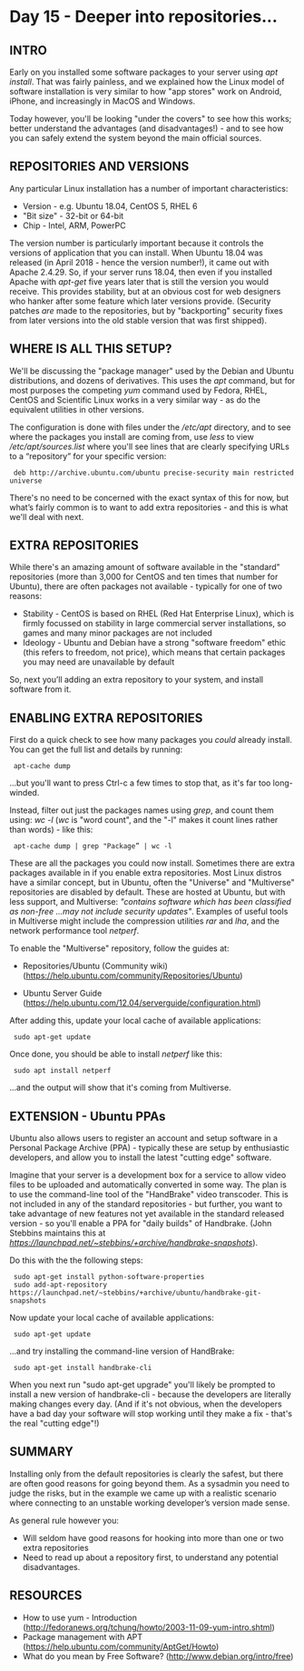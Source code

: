 # Day 15 - Deeper into repositories...

## INTRO

Early on you installed some software packages to your server using _apt install_. That was fairly painless, and we explained how the Linux model of software installation is very similar to how "app stores" work on Android, iPhone, and increasingly in MacOS and Windows.

Today however, you'll be looking "under the covers" to see how this works; better understand the advantages (and disadvantages!) - and to see how you can safely extend the system beyond the main official sources.

## REPOSITORIES AND VERSIONS

Any particular Linux installation has a number of important characteristics:

* Version - e.g. Ubuntu 18.04, CentOS 5, RHEL 6
* "Bit size"  - 32-bit or 64-bit
* Chip - Intel, ARM, PowerPC

The version number is particularly important because it controls the versions of application that you can install. When Ubuntu 18.04 was released (in April 2018 - hence the version number!), it came out with Apache 2.4.29. So, if your server runs 18.04, then even if you installed Apache with _apt-get_ five years later that is still the version you would receive. This provides stability, but at an obvious cost for web designers who hanker after some feature which later versions provide. (Security patches _are_ made to the repositories, but by "backporting" security fixes from later versions into the old stable version that was first shipped).

## WHERE IS ALL THIS SETUP?

We'll be discussing the "package manager" used by the Debian and Ubuntu distributions, and dozens of derivatives. This uses the _apt_ command, but for most purposes the competing _yum_ command used by Fedora, RHEL, CentOS and Scientific Linux works in a very similar way - as do the equivalent utilities in  other versions.

The configuration is done with files under the _/etc/apt_ directory, and to see where the packages you install are coming from, use _less_ to view _/etc/apt/sources.list_ where you'll see lines that are clearly specifying URLs to a “repository” for your specific version:

     deb http://archive.ubuntu.com/ubuntu precise-security main restricted universe

There's no need to be concerned with the exact syntax of this for now, but what’s fairly common is to want to add extra repositories - and this is what we'll deal with next.

## EXTRA REPOSITORIES

While there's an amazing amount of software available in the "standard" repositories (more than 3,000 for CentOS and ten times that number for Ubuntu), there are often packages not available - typically for one of two reasons:

* Stability   -   CentOS is based on RHEL (Red Hat Enterprise Linux), which is firmly focussed on stability in large commercial server installations, so games and many minor packages are not included
* Ideology   -   Ubuntu and Debian have a strong "software freedom" ethic (this refers to freedom, not price), which means that certain packages you may need are unavailable by default

So, next you’ll adding an extra repository to your system, and install software from it.

## ENABLING EXTRA REPOSITORIES 

First do a quick check to see how many packages you *could* already install. You can get the full list and details by running:

     apt-cache dump

...but you'll want to press Ctrl-c a few times to stop that, as it's far too long-winded.

Instead, filter out just the packages names using _grep_, and count them using: _wc -l_ (_wc_ is "word count", and the "-l" makes it count lines rather than words) - like this:

     apt-cache dump | grep "Package” | wc -l

These are all the packages you could now install. Sometimes there are extra packages available in if you enable extra repositories. Most Linux distros have a similar concept, but in Ubuntu, often the "Universe" and "Multiverse" repositories are disabled by default. These are hosted at Ubuntu, but with less support, and Multiverse: _"contains software which has been classified as non-free ...may not include security updates"_. Examples of useful tools in Multiverse might include the compression utilities _rar_ and _lha_, and the network performance tool _netperf_.

To enable the "Multiverse" repository, follow the guides at:
* Repositories/Ubuntu (Community wiki) (https://help.ubuntu.com/community/Repositories/Ubuntu)

* Ubuntu Server Guide (https://help.ubuntu.com/12.04/serverguide/configuration.html)

After adding this, update your local cache of available applications:

     sudo apt-get update

Once done, you should be able to install _netperf_ like this:
     
     sudo apt install netperf

...and the output will show that it's coming from Multiverse.

## EXTENSION - Ubuntu PPAs

Ubuntu also allows users to register an account and setup software in a Personal Package Archive (PPA) - typically these are setup by enthusiastic developers, and allow you to install the latest "cutting edge" software.

Imagine that your server is a development box for a service to allow video files to be uploaded and automatically converted in some way. The plan is to use the command-line tool of the "HandBrake" video transcoder. This is not included in any of the standard repositories - but further, you want to take advantage of new features not yet available in the standard released version - so you'll enable a PPA for "daily builds" of Handbrake.  (John Stebbins maintains this at  _https://launchpad.net/~stebbins/+archive/handbrake-snapshots_).

Do this with the the following steps:

     sudo apt-get install python-software-properties
     sudo add-apt-repository https://launchpad.net/~stebbins/+archive/ubuntu/handbrake-git-snapshots

Now update your local cache of available applications:

     sudo apt-get update

...and try installing the command-line version of HandBrake:

     sudo apt-get install handbrake-cli

When you next run "sudo apt-get upgrade" you'll likely be prompted to install a new version of handbrake-cli - because the developers are literally making changes every day. (And if it's not obvious, when the developers have a bad day your software will stop working until they make a fix - that's the real "cutting edge"!)

## SUMMARY

Installing only from the default repositories is clearly the safest, but there are often good reasons for going beyond them. As a sysadmin you need to judge the risks, but in the example we came up with a realistic scenario where connecting to an unstable working developer’s version made sense.

As general rule however you:

* Will seldom have good reasons for hooking into more than one or two extra repositories
* Need to read up about a repository first, to understand any potential disadvantages.


## RESOURCES

* How to use yum - Introduction (http://fedoranews.org/tchung/howto/2003-11-09-yum-intro.shtml)
* Package management with APT (https://help.ubuntu.com/community/AptGet/Howto)
* What do you mean by Free Software? (http://www.debian.org/intro/free)


